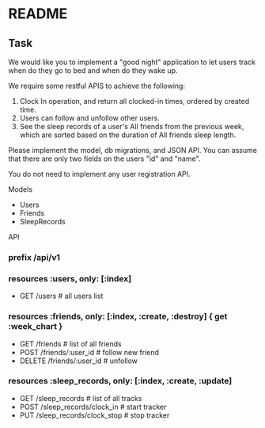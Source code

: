 # README

## Task
We would like you to implement a "good night" application to let users track when do they go to bed and when do they wake up.

We require some restful APIS to achieve the following:

1. Clock In operation, and return all clocked-in times, ordered by created time.
2. Users can follow and unfollow other users.
3. See the sleep records of a user's All friends from the previous week, which are sorted based on the duration of All friends sleep length.

Please implement the model, db migrations, and JSON API.
You can assume that there are only two fields on the users "id" and "name".

You do not need to implement any user registration API.


Models
* Users
* Friends
* SleepRecords


API
### prefix /api/v1

### resources :users, only: [:index]
* GET /users # all users list

### resources :friends, only: [:index, :create, :destroy] { get :week_chart }
* GET    /friends # list of all friends
* POST   /friends/:user_id # follow new friend
* DELETE /friends/:user_id # unfollow

### resources :sleep_records, only: [:index, :create, :update]
* GET  /sleep_records # list of all tracks
* POST /sleep_records/clock_in # start tracker
* PUT  /sleep_records/clock_stop # stop tracker
